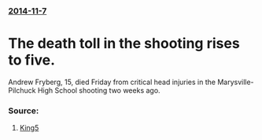 ### [2014-11-7](/news/2014/11/7/index.md)

# The death toll in the shooting rises to five. 

Andrew Fryberg, 15, died Friday from critical head injuries in the Marysville-Pilchuck High School shooting two weeks ago.


### Source:

1. [King5](http://www.king5.com/story/news/local/marysville-shooting/2014/11/08/marysville-shooting-victim-andrew-fryberg/18681377/)
